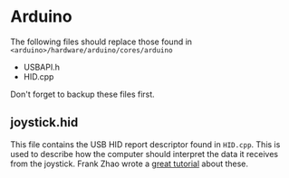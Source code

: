 Arduino
========
The following files should replace those found in `<arduino>/hardware/arduino/cores/arduino`
* USBAPI.h
* HID.cpp

Don't forget to backup these files first.

joystick.hid
------------
This file contains the USB HID report descriptor found in `HID.cpp`. This is used to describe how the computer should interpret the data it receives from the joystick. Frank Zhao wrote a [great tutorial](http://eleccelerator.com/tutorial-about-usb-hid-report-descriptors/) about these.

